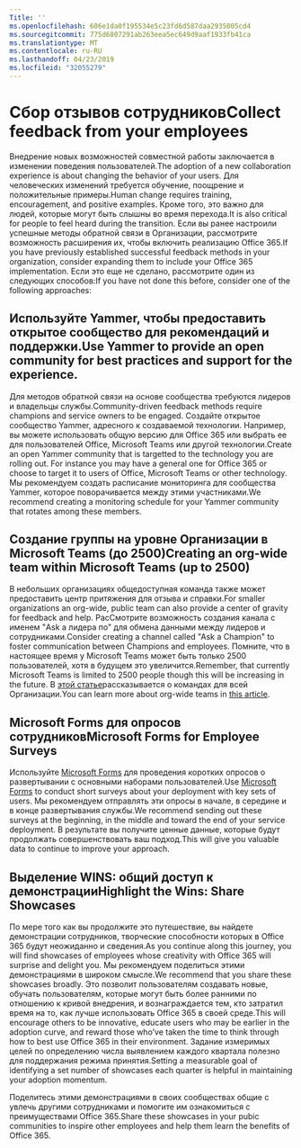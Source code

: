 ```yaml
---
Title: ''
ms.openlocfilehash: 606e1da0f195534e5c23fd6d587daa2935005cd4
ms.sourcegitcommit: 775d6807291ab263eea5ec649d9aaf1933fb41ca
ms.translationtype: MT
ms.contentlocale: ru-RU
ms.lasthandoff: 04/23/2019
ms.locfileid: "32055279"
---
```

# <a name="collect-feedback-from-your-employees"></a><span data-ttu-id="77e5e-102">Сбор отзывов сотрудников</span><span class="sxs-lookup"><span data-stu-id="77e5e-102">Collect feedback from your employees</span></span>

<span data-ttu-id="77e5e-103">Внедрение новых возможностей совместной работы заключается в изменении поведения пользователей.</span><span class="sxs-lookup"><span data-stu-id="77e5e-103">The adoption of a new collaboration experience is about changing the behavior of your users.</span></span> <span data-ttu-id="77e5e-104">Для человеческих изменений требуется обучение, поощрение и положительные примеры.</span><span class="sxs-lookup"><span data-stu-id="77e5e-104">Human change requires training, encouragement, and positive examples.</span></span> <span data-ttu-id="77e5e-105">Кроме того, это важно для людей, которые могут быть слышны во время перехода.</span><span class="sxs-lookup"><span data-stu-id="77e5e-105">It is also critical for people to feel heard during the transition.</span></span> <span data-ttu-id="77e5e-106">Если вы ранее настроили успешные методы обратной связи в Организации, рассмотрите возможность расширения их, чтобы включить реализацию Office 365.</span><span class="sxs-lookup"><span data-stu-id="77e5e-106">If you have previously established successful feedback methods in your organization, consider expanding them to include your Office 365 implementation.</span></span> <span data-ttu-id="77e5e-107">Если это еще не сделано, рассмотрите один из следующих способов:</span><span class="sxs-lookup"><span data-stu-id="77e5e-107">If you have not done this before, consider one of the following approaches:</span></span>

## <a name="use-yammer-to-provide-an-open-community-for-best-practices-and-support-for-the-experience"></a><span data-ttu-id="77e5e-108">Используйте Yammer, чтобы предоставить открытое сообщество для рекомендаций и поддержки.</span><span class="sxs-lookup"><span data-stu-id="77e5e-108">Use Yammer to provide an open community for best practices and support for the experience.</span></span>
<span data-ttu-id="77e5e-109">Для методов обратной связи на основе сообщества требуются лидеров и владельцы службы.</span><span class="sxs-lookup"><span data-stu-id="77e5e-109">Community-driven feedback methods require champions and service owners to be engaged.</span></span> <span data-ttu-id="77e5e-110">Создайте открытое сообщество Yammer, адресного к создаваемой технологии.  Например, вы можете использовать общую версию для Office 365 или выбрать ее для пользователей Office, Microsoft Teams или другой технологии.</span><span class="sxs-lookup"><span data-stu-id="77e5e-110">Create an open Yammer community that is targetted to the technology you are rolling out.  For instance you may have a general one for Office 365 or choose to target it to users of Office, Microsoft Teams or other technology.</span></span>  <span data-ttu-id="77e5e-111">Мы рекомендуем создать расписание мониторинга для сообщества Yammer, которое поворачивается между этими участниками.</span><span class="sxs-lookup"><span data-stu-id="77e5e-111">We recommend creating a monitoring schedule for your Yammer community that rotates among these members.</span></span> 

## <a name="creating-an-org-wide-team-within-microsoft-teams-up-to-2500"></a><span data-ttu-id="77e5e-112">Создание группы на уровне Организации в Microsoft Teams (до 2500)</span><span class="sxs-lookup"><span data-stu-id="77e5e-112">Creating an org-wide team within Microsoft Teams (up to 2500)</span></span>
<span data-ttu-id="77e5e-113">В небольших организациях общедоступная команда также может предоставить центр притяжения для отзыва и справки.</span><span class="sxs-lookup"><span data-stu-id="77e5e-113">For smaller organizations an org-wide, public team can also provide a center of gravity for feedback and help.</span></span>  <span data-ttu-id="77e5e-114">РасСмотрите возможность создания канала с именем "Ask a лидера по" для обмена данными между лидеров и сотрудниками.</span><span class="sxs-lookup"><span data-stu-id="77e5e-114">Consider creating a channel called "Ask a Champion" to foster communication between Champions and employees.</span></span>  <span data-ttu-id="77e5e-115">Помните, что в настоящее время у Microsoft Teams может быть только 2500 пользователей, хотя в будущем это увеличится.</span><span class="sxs-lookup"><span data-stu-id="77e5e-115">Remember, that currently Microsoft Teams is limited to 2500 people though this will be increasing in the future.</span></span> <span data-ttu-id="77e5e-116">В [этой статье](https://docs.microsoft.com/en-us/microsoftteams/create-an-org-wide-team)рассказывается о командах для всей Организации.</span><span class="sxs-lookup"><span data-stu-id="77e5e-116">You can learn more about org-wide teams in [this article](https://docs.microsoft.com/en-us/microsoftteams/create-an-org-wide-team).</span></span> 

## <a name="microsoft-forms-for-employee-surveys"></a><span data-ttu-id="77e5e-117">Microsoft Forms для опросов сотрудников</span><span class="sxs-lookup"><span data-stu-id="77e5e-117">Microsoft Forms for Employee Surveys</span></span>

<span data-ttu-id="77e5e-118">Используйте [Microsoft Forms](https://support.office.com/en-us/forms) для проведения коротких опросов о развертывании с основными наборами пользователей.</span><span class="sxs-lookup"><span data-stu-id="77e5e-118">Use [Microsoft Forms](https://support.office.com/en-us/forms) to conduct short surveys about your deployment with key sets of users.</span></span>  <span data-ttu-id="77e5e-119">Мы рекомендуем отправлять эти опросы в начале, в середине и в конце развертывания службы.</span><span class="sxs-lookup"><span data-stu-id="77e5e-119">We recommend sending out these surveys at the beginning, in the middle and toward the end of your service deployment.</span></span>  <span data-ttu-id="77e5e-120">В результате вы получите ценные данные, которые будут продолжать совершенствовать ваш подход.</span><span class="sxs-lookup"><span data-stu-id="77e5e-120">This will give you valuable data to continue to improve your approach.</span></span>  

## <a name="highlight-the-wins-share-showcases"></a><span data-ttu-id="77e5e-121">Выделение WINS: общий доступ к демонстрации</span><span class="sxs-lookup"><span data-stu-id="77e5e-121">Highlight the Wins: Share Showcases</span></span>
<span data-ttu-id="77e5e-122">По мере того как вы продолжите это путешествие, вы найдете демонстрации сотрудников, творческие способности которых в Office 365 будут неожиданно и сведения.</span><span class="sxs-lookup"><span data-stu-id="77e5e-122">As you continue along this journey, you will find showcases of employees whose creativity with Office 365 will surprise and delight you.</span></span> <span data-ttu-id="77e5e-123">Мы рекомендуем поделиться этими демонстрациями в широком смысле.</span><span class="sxs-lookup"><span data-stu-id="77e5e-123">We recommend that you share these showcases broadly.</span></span> <span data-ttu-id="77e5e-124">Это позволит пользователям создавать новые, обучать пользователям, которые могут быть более ранними по отношению к кривой внедрения, и вознаграждается тем, кто затратил время на то, как лучше использовать Office 365 в своей среде.</span><span class="sxs-lookup"><span data-stu-id="77e5e-124">This will encourage others to be innovative, educate users who may be earlier in the adoption curve, and reward those who’ve taken the time to think through how to best use Office 365 in their environment.</span></span> <span data-ttu-id="77e5e-125">Задание измеримых целей по определению числа выявлением каждого квартала полезно для поддержания режима принятия.</span><span class="sxs-lookup"><span data-stu-id="77e5e-125">Setting a measurable goal of identifying a set number of showcases each quarter is helpful in maintaining your adoption momentum.</span></span>

<span data-ttu-id="77e5e-126">Поделитесь этими демонстрациями в своих сообществах общие с увлечь другими сотрудниками и помогите им ознакомиться с преимуществами Office 365.</span><span class="sxs-lookup"><span data-stu-id="77e5e-126">Share these showcases in your pubic communities to inspire other employees and help them learn the benefits of Office 365.</span></span>  